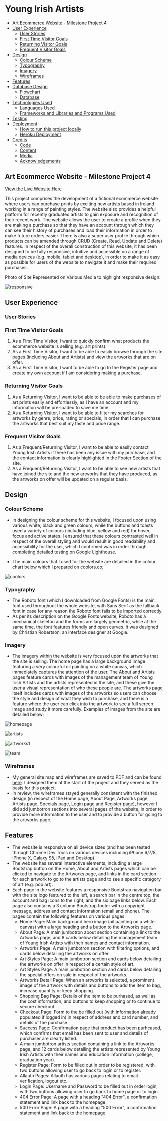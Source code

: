 # Young Irish Artists

- [Art Ecommerce Website - Milestone Project 4](#art-ecommerce-website---milestone-project-4)
- [User Experience](#user-experience)
  * [User Stories](#user-stories)
  * [First Time Visitor Goals](#first-time-visitor-goals)
  * [Returning Visitor Goals](#returning-visitor-goals)
  * [Frequent Visitor Goals](#frequent-visitor-goals)
- [Design](#design)
  * [Colour Scheme](#colour-scheme)
  * [Typography](#typography)
  * [Imagery](#imagery)
  * [Wireframes](#wireframes)
- [Features](#features)
- [Database Design](#database-design)
  * [Flowchart](#flowchart)
  * [Database](#database)
- [Technologies Used](#technologies-used)
  * [Languages Used](#languages-used)
  * [Frameworks and Libraries and Programs Used](#frameworks-and-libraries-and-programs-used)
- [Testing](#testing)
- [Deployment](#deployment)
  * [How to run this project locally](#how-to-run-this-project-locally)
  * [Heroku Deployment](#heroku-deployment)
- [Credits](#credits)
  * [Code](#code)
  * [Content](#content)
  * [Media](#media)
  * [Acknowledgements](#acknowledgements)

## Art Ecommerce Website - Milestone Project 4

[View the Live Website Here](https://jhroche-young-irish-artists.herokuapp.com/)

This project comprises the development of a fictional ecommerce website where users can purchase prints by exciting new artists based in Ireland working in a range of painting styles. The website also provides a helpful platform for recently graduated artists to gain exposure and recognition of their recent work. The website allows the user to create a profile when they are making a purchase so that they have an account through which they can see their history of purchases and load their information in order to make future orders easier. There is also a super user profile through which products can be amended through CRUD (Create, Read, Update and Delete) features. In respect of the overall construction of this website, it has been designed to be fully responsive, intuitive and accessible on a range of media devices (e.g. mobile, tablet and desktop), in order to make it as easy as possible for users of the website to navigate it and make their required purchases.   

Photo of Site Represented on Various Media to highlight responsive design:

![responsive](https://user-images.githubusercontent.com/71781554/129000316-423d15a7-d1c1-4e98-9483-e8c28c0fe85b.png)

## User Experience 

### User Stories

### First Time Visitor Goals
1.  As a First Time Visitor, I want to quickly confirm what products the ecommerce website is selling (e.g. art prints).
2.  As a First Time Visitor, I want to be able to easily browse through the site pages (including About and Artists) and view the artworks that are on offer.
3.  As a First Time Visitor, I want to be able to go to the Register page and create my own account if I am considering making a purchase.

### Returning Visitor Goals
1.  As a Returning Visitor, I want to be able to be able to make purchases of art prints easily and effortlessly, as I have an account and my information will be pre-loaded to save me time. 
2.  As a Returning Visitor, I want to be able to filter my searches for artworks by genre, price, rating or specials, in order that I can purchase the artworks that best suit my taste and price range. 

### Frequent Visitor Goals
1. As a Frequent/Returning Visitor, I want to be able to easily contact Young Irish Artists if there has been any issue with my purchase, and the contact information is clearly highlighted in the Footer Section of the site. 
2. As a Frequent/Returning Visitor, I want to be able to see new artists that have joined the site and the new artworks that they have produced, as the artworks on offer will be updated on a regular basis.

## Design

### Colour Scheme
- In designing the colour scheme for this website, I focused upon using various white, black and green colours, while the buttons and toasts used a variety of colours (including blue, yellow and red) for hover, focus and active states. I ensured that these colours contrasted well in respect of the overall styling and would result in good readability and accessibility for the user, which I confirmed was in order through completing detailed testing on Google Lighthouse.

- The main colours that I used for the website are detailed in the colour chart below which I prepared on coolors.co;

![coolors](https://user-images.githubusercontent.com/71781554/129006075-7ac7e2a8-1d1c-49b6-a9d7-343a1b1e2cd8.png)

### Typography
- The Roboto font (which I downloaded from Google Fonts) is the main font used throughout the 
whole website, with Sans Serif as the fallback font in case for any reason the Roboto font fails to be 
imported correctly.
- As per its description on the Google Fonts website, Roboto has a mechanical skeleton and the forms are largely geometric, while at the same time, the font features friendly and open curves. It was designed by Christian Robertson, an interface designer at Google. 

### Imagery
- The imagery within the website is very focused upon the artworks that the site is selling. The home page has a large background image featuring a very colourful oil painting on a white canvas, which immediately captures the attention of the user. The About and Artists pages feature cards with images of the management team of Young Irish Artists and the artists represented in the site, and these give the user a visual representation of who these people are. The artworks page itself includes cards with images of the artworks so users can choose the style and design of what they wish to purchase, and there is a feature where the user can click into the artwork to see a full screen image and study it more carefully. Examples of images from the site are detailed below; 

![homepage](https://user-images.githubusercontent.com/71781554/129009918-c8f547e5-0cba-4a9b-b4d3-fcf1876bad8a.png)

![artists](https://user-images.githubusercontent.com/71781554/129009728-9808bf0b-c27b-469a-82fe-cf5629d0d0f8.png)

![artworks1](https://user-images.githubusercontent.com/71781554/129009737-0c8dac48-4d0d-42c0-a064-bfd0b0b36e29.png)

![team](https://user-images.githubusercontent.com/71781554/129009739-02c79674-f17d-4579-8c28-7955fa2f74ce.png)


### Wireframes
- My general site map and wireframes are saved to PDF and can be found [here](media/wireframes.pdf). I designed them at the start of the project and they served as the basis for this project. 
- In review, the wireframes stayed generally consistent with the finished design (in respect of the Home page, About Page, Artworks page, Artists page, Specials page, Login page and Register page), however I did add jumbotron sections into several pages of the website, in order to provide more information to the user and to provide a button for going to the artworks page.

## Features
- The website is responsive on all device sizes (and has been tested through Chrome Dev Tools on various devices including iPhone 6/7/8, iPhone X, Galaxy S5, iPad and Desktop).
- The website has several interactive elements, including a large Bootstrap button on the Home, About and Artists pages which can be clicked to navigate to the Artworks page, and links in the card section for each artwork to go to the artists page and to see a specific category of art (e.g. pop art).   
- Each page in the website features a responsive Bootstrap navigation bar with the site logo featured to the left, a search bar in the centre top, the account and bag icons to the right, and the six page links below. Each page also contains a 3 column Bootstrap footer with a copyright message, address and contact information (email and phone). The pages contain the following features on various pages:
    - Home Page: Main background hero image (oil painting on a white canvas) with a large heading and a button to the Artworks page. 
    - About Page: A main jumbotron about section containing a link to the Artworks page, and 8 cards below detailing the management team of Young Irish Artists with their names and contact information.
    - Artworks Page: A main jumbotron section with filtering options, and cards below detailing the artworks on offer.
    - Art Styles Page: A main jumbotron section and cards below detailing the artworks on offer in respect of a certain style of art.
    - Art Styles Page: A main jumbotron section and cards below detailing the special offers on sale in respect of the artworks.
    - Artworks Detail Page: When an artworks is selected, a prominent image of the artwork with details and buttons to add the item to bag, increase quantity or keep shopping.
    - Shopping Bag Page: Details of the item to be purhased, as well as the cost information, and buttons to keep shopping or to continue to secure checkout.
    - Checkout Page: Form to the be filled out (with information already populated if logged in) in respect of address and card number, and details of the purchase. 
    - Success Page: Confirmation page that product has been purhcased, which confirms that email has been sent to user and details of purchaser are clearly listed.
    - A main jumbotron artists section containing a link to the Artworks page, and 12 cards below detailing the artists represented by Young Irish Artists with their names and education information (college, graduation year).
    - Register Page: Form to be filled out in order to be registered, with two buttons allowing user to go back to login or to register.
    - Allauth Pages: Allauth has various pages relating to email verification, logout etc.
    - Login Page: Username and Password to be filled out in order login, with two buttons allowing user to go back to home page or to login.
    - 404 Error Page: A page with a heading "404 Error", a confirmation statement and link back to the homepage. 
    - 500 Error Page: A page with a heading "500 Error", a confirmation statement and link back to the homepage. 


